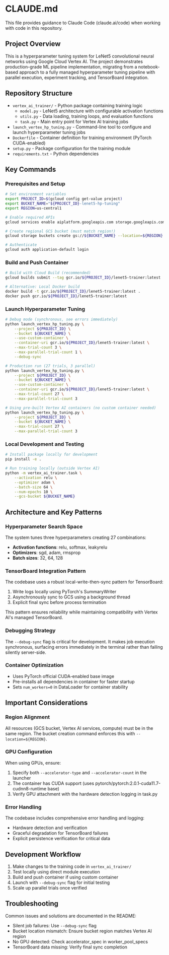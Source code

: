 # CLAUDE.md

This file provides guidance to Claude Code (claude.ai/code) when working with code in this repository.

## Project Overview

This is a hyperparameter tuning system for LeNet5 convolutional neural networks using Google Cloud Vertex AI. The project demonstrates production-grade ML pipeline implementation, migrating from a notebook-based approach to a fully managed hyperparameter tuning pipeline with parallel execution, experiment tracking, and TensorBoard integration.

## Repository Structure

- `vertex_ai_trainer/` - Python package containing training logic
  - `model.py` - LeNet5 architecture with configurable activation functions
  - `utils.py` - Data loading, training loops, and evaluation functions
  - `task.py` - Main entry point for Vertex AI training jobs
- `launch_vertex_hp_tuning.py` - Command-line tool to configure and launch hyperparameter tuning jobs
- `Dockerfile` - Container definition for training environment (PyTorch CUDA-enabled)
- `setup.py` - Package configuration for the training module
- `requirements.txt` - Python dependencies

## Key Commands

### Prerequisites and Setup

```bash
# Set environment variables
export PROJECT_ID=$(gcloud config get-value project)
export BUCKET_NAME="${PROJECT_ID}-lenet5-hp-tuning"
export REGION=us-central1

# Enable required APIs
gcloud services enable aiplatform.googleapis.com storage.googleapis.com

# Create regional GCS bucket (must match region!)
gcloud storage buckets create gs://${BUCKET_NAME} --location=${REGION}

# Authenticate
gcloud auth application-default login
```

### Build and Push Container

```bash
# Build with Cloud Build (recommended)
gcloud builds submit --tag gcr.io/${PROJECT_ID}/lenet5-trainer:latest .

# Alternative: Local Docker build
docker build -t gcr.io/${PROJECT_ID}/lenet5-trainer:latest .
docker push gcr.io/${PROJECT_ID}/lenet5-trainer:latest
```

### Launch Hyperparameter Tuning

```bash
# Debug mode (synchronous, see errors immediately)
python launch_vertex_hp_tuning.py \
    --project ${PROJECT_ID} \
    --bucket ${BUCKET_NAME} \
    --use-custom-container \
    --container-uri gcr.io/${PROJECT_ID}/lenet5-trainer:latest \
    --max-trial-count 3 \
    --max-parallel-trial-count 1 \
    --debug-sync

# Production run (27 trials, 3 parallel)
python launch_vertex_hp_tuning.py \
    --project ${PROJECT_ID} \
    --bucket ${BUCKET_NAME} \
    --use-custom-container \
    --container-uri gcr.io/${PROJECT_ID}/lenet5-trainer:latest \
    --max-trial-count 27 \
    --max-parallel-trial-count 3

# Using pre-built Vertex AI containers (no custom container needed)
python launch_vertex_hp_tuning.py \
    --project ${PROJECT_ID} \
    --bucket ${BUCKET_NAME} \
    --max-trial-count 27 \
    --max-parallel-trial-count 3
```

### Local Development and Testing

```bash
# Install package locally for development
pip install -e .

# Run training locally (outside Vertex AI)
python -m vertex_ai_trainer.task \
    --activation relu \
    --optimizer adam \
    --batch-size 64 \
    --num-epochs 10 \
    --gcs-bucket ${BUCKET_NAME}
```

## Architecture and Key Patterns

### Hyperparameter Search Space

The system tunes three hyperparameters creating 27 combinations:
- **Activation functions**: relu, softmax, leakyrelu
- **Optimizers**: sgd, adam, rmsprop
- **Batch sizes**: 32, 64, 128

### TensorBoard Integration Pattern

The codebase uses a robust local-write-then-sync pattern for TensorBoard:
1. Write logs locally using PyTorch's SummaryWriter
2. Asynchronously sync to GCS using a background thread
3. Explicit final sync before process termination

This pattern ensures reliability while maintaining compatibility with Vertex AI's managed TensorBoard.

### Debugging Strategy

The `--debug-sync` flag is critical for development. It makes job execution synchronous, surfacing errors immediately in the terminal rather than failing silently server-side.

### Container Optimization

- Uses PyTorch official CUDA-enabled base image
- Pre-installs all dependencies in container for faster startup
- Sets `num_workers=0` in DataLoader for container stability

## Important Considerations

### Region Alignment
All resources (GCS bucket, Vertex AI services, compute) must be in the same region. The bucket creation command enforces this with `--location=${REGION}`.

### GPU Configuration
When using GPUs, ensure:
1. Specify both `--accelerator-type` and `--accelerator-count` in the launcher
2. The container has CUDA support (uses pytorch/pytorch:2.0.1-cuda11.7-cudnn8-runtime base)
3. Verify GPU attachment with the hardware detection logging in task.py

### Error Handling
The codebase includes comprehensive error handling and logging:
- Hardware detection and verification
- Graceful degradation for TensorBoard failures
- Explicit persistence verification for critical data

## Development Workflow

1. Make changes to the training code in `vertex_ai_trainer/`
2. Test locally using direct module execution
3. Build and push container if using custom container
4. Launch with `--debug-sync` flag for initial testing
5. Scale up parallel trials once verified

## Troubleshooting

Common issues and solutions are documented in the README:
- Silent job failures: Use `--debug-sync` flag
- Bucket location mismatch: Ensure bucket region matches Vertex AI region
- No GPU detected: Check accelerator_spec in worker_pool_specs
- TensorBoard data missing: Verify final sync completion